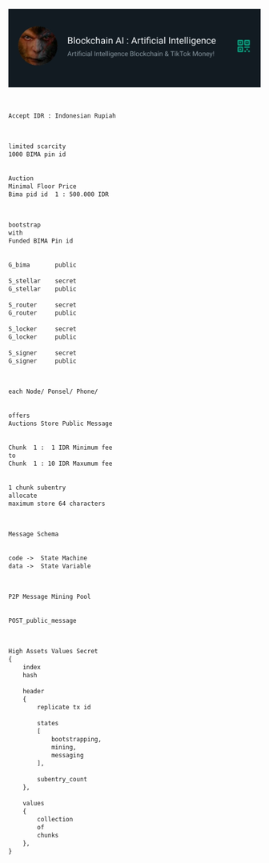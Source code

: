 ![_AI_based_Marketplace_](_Blockchain_AI_TikTok_Money_.png)



<br />



```json:
Accept IDR : Indonesian Rupiah
```



<br />



```json:
limited scarcity
1000 BIMA pin id


Auction
Minimal Floor Price
Bima pid id  1 : 500.000 IDR
```



<br />



```json:
bootstrap
with
Funded BIMA Pin id


G_bima       public

S_stellar    secret
G_stellar    public

S_router     secret
G_router     public

S_locker     secret
G_locker     public

S_signer     secret
G_signer     public
```



<br />



```json:
each Node/ Ponsel/ Phone/


offers
Auctions Store Public Message


Chunk  1 :  1 IDR Minimum fee
to
Chunk  1 : 10 IDR Maxumum fee


1 chunk subentry
allocate
maximum store 64 characters
```



<br />



```json:
Message Schema


code ->  State Machine
data ->  State Variable
```



<br />



```json:
P2P Message Mining Pool


POST_public_message
```



<br />



```json:
High Assets Values Secret
{
    index
    hash

    header
    {
        replicate tx id

        states
        [
            bootstrapping,
            mining,
            messaging
        ],

        subentry_count
    },

    values
    {
        collection
        of
        chunks
    },
}
```

